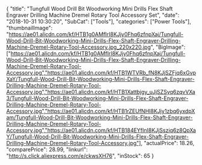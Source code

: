 {
	"title": "Tungfull Wood Drill Bit Woodworking Mini Drills Flex Shaft Engraver Drilling Machine Dremel Rotary Tool Accessory Set",
	"date": "2018-10-31 10:30:20",
	"SubCat": ["Tools"],
	"categories": ["Power Tools"],
	"thumbnailImage": "https://ae01.alicdn.com/kf/HTB1g0AMfIrI8KJjy0Fhq6zfnpXaj/Tungfull-Wood-Drill-Bit-Woodworking-Mini-Drills-Flex-Shaft-Engraver-Drilling-Machine-Dremel-Rotary-Tool-Accessory.jpg_220x220.jpg",
	"BigImage": ["https://ae01.alicdn.com/kf/HTB1g0AMfIrI8KJjy0Fhq6zfnpXaj/Tungfull-Wood-Drill-Bit-Woodworking-Mini-Drills-Flex-Shaft-Engraver-Drilling-Machine-Dremel-Rotary-Tool-Accessory.jpg","https://ae01.alicdn.com/kf/HTB1WTVRb_fN8KJjSZFjq6xGvpXaY/Tungfull-Wood-Drill-Bit-Woodworking-Mini-Drills-Flex-Shaft-Engraver-Drilling-Machine-Dremel-Rotary-Tool-Accessory.jpg","https://ae01.alicdn.com/kf/HTB1Xattbjgy_uJjSZSyq6zqvVXa3/Tungfull-Wood-Drill-Bit-Woodworking-Mini-Drills-Flex-Shaft-Engraver-Drilling-Machine-Dremel-Rotary-Tool-Accessory.jpg","https://ae01.alicdn.com/kf/HTB1rZEUfNHI8KJjy1zbq6yxdpXam/Tungfull-Wood-Drill-Bit-Woodworking-Mini-Drills-Flex-Shaft-Engraver-Drilling-Machine-Dremel-Rotary-Tool-Accessory.jpg","https://ae01.alicdn.com/kf/HTB184EYfInI8KJjSsziq6z8QpXaY/Tungfull-Wood-Drill-Bit-Woodworking-Mini-Drills-Flex-Shaft-Engraver-Drilling-Machine-Dremel-Rotary-Tool-Accessory.jpg"],
	"actualPrice": 18.26,
	"comparePrice": 28.99,
	"linkurl": "http://s.click.aliexpress.com/e/ckwsXH76",
	"inStock": 65
}

